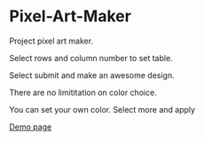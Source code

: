 # Pixel-Art-Maker
Project pixel art maker.

Select rows and column number to set table.

Select submit and make an awesome design.

There are no limititation on color choice. 

You can set your own color. Select more and apply

[Demo page](https://patrickkyei.github.io/Pixel-Art-Maker/)
